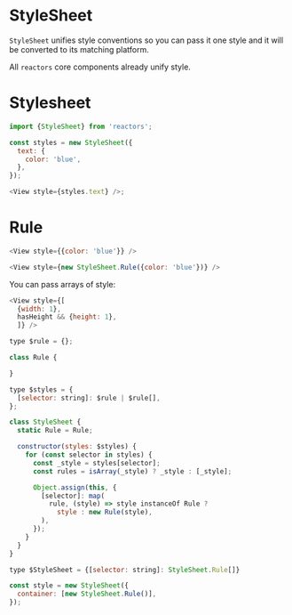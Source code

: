 StyleSheet
===

`StyleSheet` unifies style conventions so you can pass it one style and it will be converted to its matching platform.

All `reactors` core components already unify style.

# Stylesheet

```javascript
import {StyleSheet} from 'reactors';

const styles = new StyleSheet({
  text: {
    color: 'blue',
  },
});

<View style={styles.text} />;
```

# Rule

```javascript
<View style={{color: 'blue'}} />

<View style={new StyleSheet.Rule({color: 'blue'})} />
```

You can pass arrays of style:

```javascript
<View style={[
  {width: 1},
  hasHeight && {height: 1},
  ]} />

type $rule = {};

class Rule {

}

type $styles = {
  [selector: string]: $rule | $rule[],
};

class StyleSheet {
  static Rule = Rule;

  constructor(styles: $styles) {
    for (const selector in styles) {
      const _style = styles[selector];
      const rules = isArray(_style) ? _style : [_style];

      Object.assign(this, {
        [selector]: map(
          rule, (style) => style instanceOf Rule ?
            style : new Rule(style),
        ),
      });
    }
  }
}

type $StyleSheet = {[selector: string]: StyleSheet.Rule[]}

const style = new StyleSheet({
  container: [new StyleSheet.Rule()],
});
```
